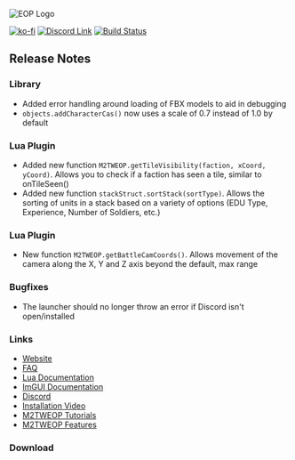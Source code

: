 ![EOP Logo](https://i.imgur.com/jqzoYoQ.png)

[![ko-fi](https://ko-fi.com/img/githubbutton_sm.svg)](https://ko-fi.com/D1D4DZTHG)
[![Discord Link](https://img.shields.io/discord/713369537948549191?color=red&label=Discord&style=for-the-badge)](https://discord.gg/Epqjm8u2WK)
[![Build Status](https://img.shields.io/github/v/release/youneuoy/M2TWEOP-library?label=Download&style=for-the-badge)](#download)

## **Release Notes**

<!-- ### **Launcher** -->

### **Library**
- Added error handling around loading of FBX models to aid in debugging
- `objects.addCharacterCas()` now uses a scale of 0.7 instead of 1.0 by default

### **Lua Plugin**
- Added new function `M2TWEOP.getTileVisibility(faction, xCoord, yCoord)`. Allows you to check if a faction has seen a tile, similar to onTileSeen()
- Added new function `stackStruct.sortStack(sortType)`. Allows the sorting of units in a stack based on a variety of options (EDU Type, Experience, Number of Soldiers, etc.)

### **Lua Plugin**
- New function `M2TWEOP.getBattleCamCoords()`. Allows movement of the camera along the X, Y and Z axis beyond the default, max range

<!-- ### **ImGUI** -->

<!-- ### **Documentation** -->

### **Bugfixes**
- The launcher should no longer throw an error if Discord isn't open/installed

### **Links**

- [Website](https://youneuoy.github.io/M2TWEOP-library/)
- [FAQ](https://youneuoy.github.io/M2TWEOP-library/faq.html)
- [Lua Documentation](https://youneuoy.github.io/M2TWEOP-library/_static/LuaLib/index.html)
- [ImGUI Documentation](https://youneuoy.github.io/M2TWEOP-library/_static/LuaLib/extra/readme_imgui.md.html)
- [Discord](https://discord.gg/Epqjm8u2WK)
- [Installation Video](https://youtu.be/caOiB0NaGGI?t=67)
- [M2TWEOP Tutorials](https://www.youtube.com/playlist?list=PLi6V3nVH22N7ZfjfOuivGKHnNRAlBaTQd)
- [M2TWEOP Features](https://www.youtube.com/playlist?list=PLi6V3nVH22N6R7IGupVDwfyiPm6-d6rlU)

### **Download**

<a id="download"></a>
